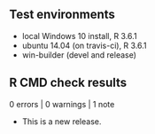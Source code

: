## Test environments
* local Windows 10 install, R 3.6.1
* ubuntu 14.04 (on travis-ci), R 3.6.1
* win-builder (devel and release)

## R CMD check results

0 errors | 0 warnings | 1 note

* This is a new release.
